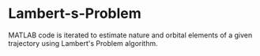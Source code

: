 # Lambert-s-Problem
MATLAB code is iterated to estimate nature and orbital elements of a given trajectory using Lambert's Problem algorithm.

